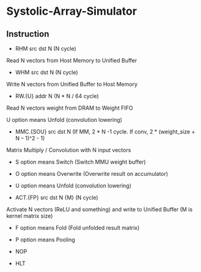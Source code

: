 # Systolic-Array-Simulator

## Instruction
- RHM src dst N (N cycle)

Read N vectors from Host Memory to Unified Buffer

- WHM src dst N (N cycle)

Write N vectors from Unified Buffer to Host Memory

- RW.{U} addr N (N * N / 64 cycle)

Read N vectors weight from DRAM to Weight FIFO

U option means Unfold (convolution lowering)

- MMC.{SOU} src dst N (If MM, 2 * N -1 cycle. If conv, 2 * (weight_size + N – 1)^2 - 1)

Matrix Multiply / Convolution with N input vectors

  - S option means Switch (Switch MMU weight buffer)
  - O option means Overwrite (Overwrite result on accumulator)
  - U option means Unfold (convolution lowering)

- ACT.{FP} src dst N {M} (N cycle)

Activate N vectors (ReLU and something) and write to Unified Buffer (M is kernel matrix size)

  - F option means Fold (Fold unfolded result matrix)
  - P option means Pooling

- NOP

- HLT
